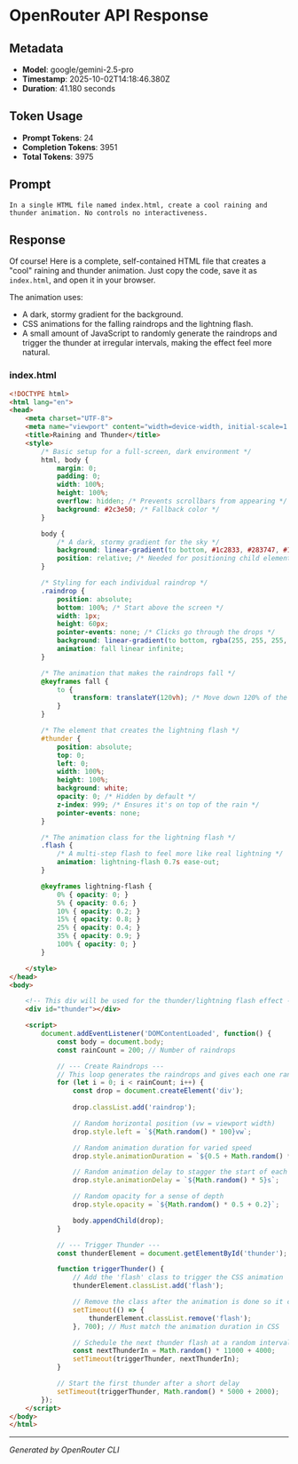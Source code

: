 # OpenRouter API Response

## Metadata
- **Model**: google/gemini-2.5-pro
- **Timestamp**: 2025-10-02T14:18:46.380Z
- **Duration**: 41.180 seconds

## Token Usage
- **Prompt Tokens**: 24
- **Completion Tokens**: 3951
- **Total Tokens**: 3975

## Prompt
```
In a single HTML file named index.html, create a cool raining and thunder animation. No controls no interactiveness.

```

## Response
Of course! Here is a complete, self-contained HTML file that creates a "cool" raining and thunder animation. Just copy the code, save it as `index.html`, and open it in your browser.

The animation uses:
*   A dark, stormy gradient for the background.
*   CSS animations for the falling raindrops and the lightning flash.
*   A small amount of JavaScript to randomly generate the raindrops and trigger the thunder at irregular intervals, making the effect feel more natural.

### index.html

```html
<!DOCTYPE html>
<html lang="en">
<head>
    <meta charset="UTF-8">
    <meta name="viewport" content="width=device-width, initial-scale=1.0">
    <title>Raining and Thunder</title>
    <style>
        /* Basic setup for a full-screen, dark environment */
        html, body {
            margin: 0;
            padding: 0;
            width: 100%;
            height: 100%;
            overflow: hidden; /* Prevents scrollbars from appearing */
            background: #2c3e50; /* Fallback color */
        }

        body {
            /* A dark, stormy gradient for the sky */
            background: linear-gradient(to bottom, #1c2833, #283747, #1a222a);
            position: relative; /* Needed for positioning child elements */
        }

        /* Styling for each individual raindrop */
        .raindrop {
            position: absolute;
            bottom: 100%; /* Start above the screen */
            width: 1px;
            height: 60px;
            pointer-events: none; /* Clicks go through the drops */
            background: linear-gradient(to bottom, rgba(255, 255, 255, 0), rgba(255, 255, 255, 0.4));
            animation: fall linear infinite;
        }

        /* The animation that makes the raindrops fall */
        @keyframes fall {
            to {
                transform: translateY(120vh); /* Move down 120% of the viewport height */
            }
        }

        /* The element that creates the lightning flash */
        #thunder {
            position: absolute;
            top: 0;
            left: 0;
            width: 100%;
            height: 100%;
            background: white;
            opacity: 0; /* Hidden by default */
            z-index: 999; /* Ensures it's on top of the rain */
            pointer-events: none;
        }

        /* The animation class for the lightning flash */
        .flash {
            /* A multi-step flash to feel more like real lightning */
            animation: lightning-flash 0.7s ease-out;
        }

        @keyframes lightning-flash {
            0% { opacity: 0; }
            5% { opacity: 0.6; }
            10% { opacity: 0.2; }
            15% { opacity: 0.8; }
            25% { opacity: 0.4; }
            35% { opacity: 0.9; }
            100% { opacity: 0; }
        }

    </style>
</head>
<body>

    <!-- This div will be used for the thunder/lightning flash effect -->
    <div id="thunder"></div>

    <script>
        document.addEventListener('DOMContentLoaded', function() {
            const body = document.body;
            const rainCount = 200; // Number of raindrops

            // --- Create Raindrops ---
            // This loop generates the raindrops and gives each one random properties.
            for (let i = 0; i < rainCount; i++) {
                const drop = document.createElement('div');
                
                drop.classList.add('raindrop');

                // Random horizontal position (vw = viewport width)
                drop.style.left = `${Math.random() * 100}vw`;

                // Random animation duration for varied speed
                drop.style.animationDuration = `${0.5 + Math.random() * 0.5}s`;

                // Random animation delay to stagger the start of each drop
                drop.style.animationDelay = `${Math.random() * 5}s`;

                // Random opacity for a sense of depth
                drop.style.opacity = `${Math.random() * 0.5 + 0.2}`;

                body.appendChild(drop);
            }

            // --- Trigger Thunder ---
            const thunderElement = document.getElementById('thunder');

            function triggerThunder() {
                // Add the 'flash' class to trigger the CSS animation
                thunderElement.classList.add('flash');

                // Remove the class after the animation is done so it can be triggered again
                setTimeout(() => {
                    thunderElement.classList.remove('flash');
                }, 700); // Must match the animation duration in CSS

                // Schedule the next thunder flash at a random interval (e.g., every 4 to 15 seconds)
                const nextThunderIn = Math.random() * 11000 + 4000;
                setTimeout(triggerThunder, nextThunderIn);
            }

            // Start the first thunder after a short delay
            setTimeout(triggerThunder, Math.random() * 5000 + 2000);
        });
    </script>
</body>
</html>
```

---
*Generated by OpenRouter CLI*